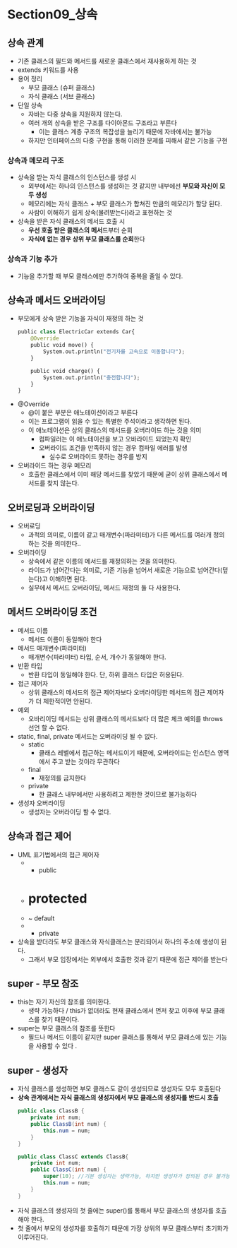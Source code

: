 # Section09\_상속

## 상속 관계

- 기존 클래스의 필드와 메서드를 새로운 클래스에서 재사용하게 하는 것
- extends 키워드를 사용
- 용어 정리
  - 부모 클래스 (슈퍼 클래스)
  - 자식 클래스 (서브 클래스)
- 단일 상속
  - 자바는 다중 상속을 지원하지 않는다.
  - 여러 개의 상속을 받은 구조를 다이아몬드 구조라고 부른다
    - 이는 클래스 계층 구조의 복잡성을 늘리기 때문에 자바에서는 불가능
  - 하지만 인터페이스의 다중 구현을 통해 이러한 문제를 피해서 같은 기능을 구현

### 상속과 메모리 구조

- 상속을 받는 자식 클래스의 인스턴스를 생성 시
  - 외부에서는 하나의 인스턴스를 생성하는 것 같지만 내부에선 **부모와 자신이 모두 생성**
  - 메모리에는 자식 클래스 + 부모 클래스가 합쳐진 만큼의 메모리가 할당 된다.
  - 사람이 이해하기 쉽게 상속(물려받는다)라고 표현하는 것
- 상속을 받은 자식 클래스의 메서드 호출 시
  - **우선 호출 받은 클래스의 메서**드부터 순회
  - **자식에 없는 경우 상위 부모 클래스를 순회**한다

### 상속과 기능 추가

- 기능을 추가할 때 부모 클래스에만 추가하여 중복을 줄일 수 있다.

## 상속과 메서드 오버라이딩

- 부모에게 상속 받은 기능을 자식이 재정의 하는 것
  ```python
  public class ElectricCar extends Car{
      @Override
      public void move() {
          System.out.println("전기차를 고속으로 이동합니다");
      }

      public void charge() {
          System.out.println("충전합니다");
      }
  }
  ```
- @Override
  - @이 붙은 부분은 애노테이션이라고 부른다
  - 이는 프로그램이 읽을 수 있는 특별한 주석이라고 생각하면 된다.
  - 이 애노테이션은 상의 클래스의 메서드를 오버라이드 하는 것을 의미
    - 컴파일러는 이 애노테이션을 보고 오바라이드 되었는지 확인
    - 오버라이드 조건을 만족하지 않는 경우 컴파일 에러를 발생
      - 실수로 오버라이드 못하는 경우를 방지
- 오버라이드 하는 경우 메모리
  - 호출한 클래스에서 이미 해당 메서드를 찾았기 때문에 굳이 상위 클래스에서 메서드를 찾지 않는다.

## 오버로딩과 오버라이딩

- 오버로딩
  - 과적의 의미로, 이름이 같고 매개변수(파라미터)가 다른 메서드를 여러개 정의하는 것을 의미한다..
- 오버라이딩
  - 상속에서 같은 이름의 메서드를 재정의하는 것을 의미한다.
  - 라이드가 넘어간다는 의미로, 기존 기능을 넘어서 새로운 기능으로 넘어간다(덮는다)고 이해하면 된다.
  - 실무에서 메서드 오버라이딩, 메서드 재정의 둘 다 사용한다.

## 메서드 오버라이딩 조건

- 메서드 이름
  - 메서드 이름이 동일해야 한다
- 메서드 매개변수(파라미터)
  - 매개변수(파라미터) 타입, 순서, 개수가 동일해야 한다.
- 반환 타입
  - 반환 타입이 동일해야 한다. 단, 하위 클래스 타입은 허용된다.
- 접근 제어자
  - 상위 클래스의 메서드의 접근 제어자보다 오버라이딩한 메서드의 접근 제어자가 더 제한적이면 안된다.
- 예외
  - 오바리이딩 메서드는 상위 클래스의 메서드보다 더 많은 체크 예외를 throws 선언 할 수 없다.
- static, final, private 메서드는 오버라이딩 될 수 없다.
  - static
    - 클래스 레벨에서 접근하는 메서드이기 때문에, 오버라이드는 인스턴스 영역에서 주고 받는 것이라 무관하다
  - final
    - 재정의를 금지한다
  - private
    - 한 클래스 내부에서만 사용하려고 제한한 것이므로 불가능하다
- 생성자 오버라이딩
  - 생성자는 오버라이딩 할 수 없다.

## 상속과 접근 제어

- UML 표기법에서의 접근 제어자
  - - public
  - # protected
  - ~ default
  - - private
- 상속을 받더라도 부모 클래스와 자식클래스는 분리되어서 하나의 주소에 생성이 된다.
  - 그래서 부모 입장에서는 외부에서 호출한 것과 같기 때문에 접근 제어를 받는다

## super - 부모 참조

- this는 자기 자신의 참조를 의미한다.
  - 생략 가능하다 / this가 없더라도 현재 클래스에서 먼저 찾고 이후에 부모 클래스를 찾기 때문이다.
- super는 부모 클래스의 참조를 뜻한다
  - 필드나 메서드 이름이 같지만 super 클래스를 통해서 부모 클래스에 있는 기능을 사용할 수 있다 .

## super - 생성자

- 자식 클래스를 생성하면 부모 클래스도 같이 생성되므로 생성자도 모두 호출된다
- **상속 관계에서는 자식 클래스의 생성자에서 부모 클래스의 생성자를 반드시 호출**
  ```java
  public class ClassB {
      private int num;
      public ClassB(int num) {
          this.num = num;
      }
  }
  ```
  ```java
  public class ClassC extends ClassB{
      private int num;
      public ClassC(int num) {
          super(10); //기본 생성자는 생략가능, 하지만 생성자가 정의된 경우 불가능
          this.num = num;
      }
  }
  ```
- 자식 클래스의 생성자의 첫 줄에는 super()를 통해서 부모 클래스의 생성자를 호출해야 한다.
- 첫 줄에서 부모의 생성자를 호출하기 때문에 가장 상위의 부모 클래스부터 초기화가 이루어진다.
